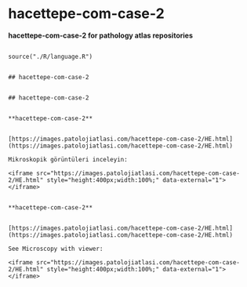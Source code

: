 # hacettepe-com-case-2



**hacettepe-com-case-2 for pathology atlas repositories**




```{r language hacettepe-com-case-2, echo=FALSE, include=TRUE}

source("./R/language.R")

```




```{asis, echo = (language == "TR")}

## hacettepe-com-case-2

```




```{asis, echo = (language == "EN")}

## hacettepe-com-case-2

```




```{asis, echo = (language == "TR")}

**hacettepe-com-case-2**


[https://images.patolojiatlasi.com/hacettepe-com-case-2/HE.html](https://images.patolojiatlasi.com/hacettepe-com-case-2/HE.html)

Mikroskopik görüntüleri inceleyin:

<iframe src="https://images.patolojiatlasi.com/hacettepe-com-case-2/HE.html" style="height:400px;width:100%;" data-external="1"></iframe>

```




```{asis, echo = (language == "EN")}

**hacettepe-com-case-2**


[https://images.patolojiatlasi.com/hacettepe-com-case-2/HE.html](https://images.patolojiatlasi.com/hacettepe-com-case-2/HE.html)

See Microscopy with viewer: 

<iframe src="https://images.patolojiatlasi.com/hacettepe-com-case-2/HE.html" style="height:400px;width:100%;" data-external="1"></iframe>

```



